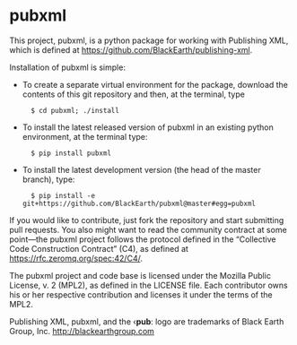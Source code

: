 # pubxml
This project, pubxml, is a python package for working with Publishing XML, which is defined at <https://github.com/BlackEarth/publishing-xml>. 

Installation of pubxml is simple: 

* To create a separate virtual environment for the package, download the contents of this git repository and then, at the terminal, type

        $ cd pubxml; ./install

* To install the latest released version of pubxml in an existing python environment, at the terminal type:

        $ pip install pubxml

* To install the latest development version (the head of the master branch), type:

        $ pip install -e git+https://github.com/BlackEarth/pubxml@master#egg=pubxml

If you would like to contribute, just fork the repository and start submitting pull requests. You also might want to read the community contract at some point—the pubxml project follows the protocol defined in the “Collective Code Construction Contract” (C4), as defined at <https://rfc.zeromq.org/spec:42/C4/>.

The pubxml project and code base is licensed under the Mozilla Public License, v. 2 (MPL2), as defined in the LICENSE file. Each contributor owns his or her respective contribution and licenses it under the terms of the MPL2.

Publishing XML, pubxml, and the ‹**pub**: logo are trademarks of Black Earth Group, Inc. <http://blackearthgroup.com>
